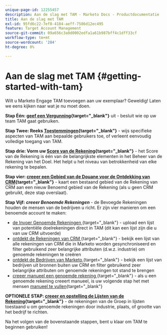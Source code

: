 ```yaml
---
unique-page-id: 12255457
description: Aan de slag met TAM - Marketo Docs - Productdocumentatie
title: Aan de slag met TAM
exl-id: 95fd6c22-7ef8-4184-aeff-7586d12ec495
feature: Target Account Management
source-git-commit: 09a656c3a0d0002edfa1a61b987bff4c1dff33cf
workflow-type: tm+mt
source-wordcount: '284'
ht-degree: 0%

---
```


# Aan de slag met TAM {#getting-started-with-tam}

Wilt u Marketo Engage TAM toevoegen aan uw exemplaar? Geweldig! Laten we eens kijken naar wat je nu moet doen.

**Stap Één: [&#x200B; geef een Vergunning](/help/marketo/product-docs/target-account-management/setup-tam/issue-a-license.md){target="_blank"}** uit - besluit wie op uw team TAM gaat gebruiken.

**Stap Twee: Reeks [&#x200B; Toestemmingen](/help/marketo/product-docs/target-account-management/setup-tam/permissions.md){target="_blank"}** - wijs specifieke aspecten van TAM aan bepaalde gebruikers toe, of verleent eenvoudig volledige toegang van TAM.

**Stap drie: Vorm uw [&#x200B; Score van de Rekening](/help/marketo/product-docs/target-account-management/setup-tam/account-score.md){target="_blank"}** - het Score van de Rekening is één van de belangrijkste elementen in het Beheer van de Rekening van het Doel. Het helpt u het niveau van betrokkenheid van elke rekening te bepalen.

**Stap vier: [&#x200B; creeer een Gebied van de Douane voor de Ontdekking van CRM](/help/marketo/product-docs/target-account-management/setup-tam/create-a-custom-field-for-crm-discovery.md){target="_blank"}** - kaart een bestaand gebied van de Rekening van CRM aan een nieuw Benoemd gebied van de Rekening (als u geen CRM gebruikt, deze stap overslaat).

**Stap Vijf:** **_creeer Benoemde Rekeningen_** - de Bevoegde Rekeningen houden de mensen van de bedrijven u richt. Er zijn vier manieren om een benoemde account te maken:

* [&#x200B; de Invoer Genoemde Rekeningen &#x200B;](/help/marketo/product-docs/target-account-management/target/named-accounts/import-named-accounts.md){target="_blank"} - upload een lijst van potentiële doelrekeningen direct in TAM (dit kan een lijst zijn die u van uw CRM uitvoerde)
* [&#x200B; ontdekt de Rekeningen van CRM &#x200B;](/help/marketo/product-docs/target-account-management/target/named-accounts/discover-accounts.md#discover-crm-accounts){target="_blank"} - bekijk een lijst van alle rekeningen van CRM die in Marketo worden gesynchroniseerd en filter gebruikend zeer belangrijke attributen (d.w.z. industrie) om genoemde rekeningen te creëren
* [&#x200B; ontdekt de Bedrijven van Marketo &#x200B;](/help/marketo/product-docs/target-account-management/target/named-accounts/discover-accounts.md#discover-marketo-companies){target="_blank"} - bekijk een lijst van bedrijven uit bronnen buiten uw CRM en filter gebruikend zeer belangrijke attributen om genoemde rekeningen tot stand te brengen
* [&#x200B; creeer manueel een genoemde rekening &#x200B;](/help/marketo/product-docs/target-account-management/target/named-accounts/create-a-named-account.md){target="_blank"} - als u een genoemde rekening creeert manueel, is uw volgende stap het met mensen [&#x200B; manueel te vullen](/help/marketo/product-docs/target-account-management/target/named-accounts/add-people-to-a-named-account.md){target="_blank"}

**OPTIONELE STAP: [&#x200B; creeer en opstelling de Lijsten van de Rekening](/help/marketo/product-docs/target-account-management/target/account-lists.md#create-a-new-account-list){target="_blank"}** - de rekeningen van de Groep in lijsten toestaand u om genoemde rekeningen door industrie, plaats, of grootte van het bedrijf te richten.

Na het volgen van de bovenstaande stappen, bent u klaar om TAM te beginnen gebruiken!
